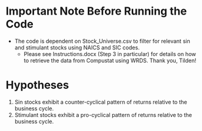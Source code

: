 # Important Note Before Running the Code
- The code is dependent on Stock_Universe.csv to filter for relevant sin and stimulant stocks using NAICS and SIC codes.
    - Please see Instructions.docx (Step 3 in particular) for details on how to retrieve the data from Compustat using WRDS. Thank you, Tilden!

# Hypotheses
1. Sin stocks exhibit a counter-cyclical pattern of returns relative to the business cycle. 
2. Stimulant stocks exhibit a pro-cyclical pattern of returns relative to the business cycle.

